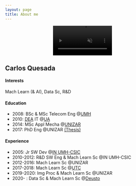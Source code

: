 ```yaml
---
layout: page
title: About me
---
```

<center>
<video autoplay loop muted playsinline disableRemotePlayback x-webkit-airplay="deny" disablePictureInPicture style="width: 192px; padding: 0px; transform: rotate(0deg); margin: 0em auto;">
  <source src="/img/me.webm" type="video/webm" />
  <source src="/img/me.mp4" type="video/mp4" />
</video>
</center>

## Carlos Quesada

#### Interests
Mach Learn (& AI), Data Sc, R&D

#### Education
* 2008: BSc & MSc Telecom Eng @[UMH](https://umh.es/)
* 2010: [DEA](https://en.wikipedia.org/wiki/Master_of_Advanced_Studies) IT @[UA](https://www.ua.es/)
* 2014: MSc Appl Mecha @[UNIZAR](http://www.unizar.es/)
* 2017: PhD Eng @UNIZAR [(Thesis)](https://zaguan.unizar.es/record/59996/files/TESIS-2017-017.pdf)

#### Experience
* 2005: Jr SW Dev @[IN UMH-CSIC](http://in.umh-csic.es/)
* 2010-2012: R&D SW Eng & Mach Learn Sc @IN UMH-CSIC
* 2012-2016: Mach Learn Sc @UNIZAR
* 2017-2018: Mach Learn Sc @[UTC](https://www.utc.fr/)
* 2019-2020: Img Proc & Mach Learn Sc @UNIZAR
* 2020- : Data Sc & Mach Learn Sc @[Deusto](https://www.deusto.es/)